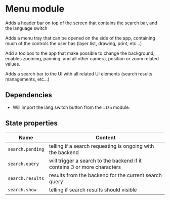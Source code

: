 # Menu module

Adds a header bar on top of the screen that contains the search bar, and the language switch

Adds a menu tray that can be opened on the side of the app, containing much of the controls the user has (layer list, drawing, print, etc...)

Add a toolbox to the app that make possible to change the background, enables zooming, panning, and all other camera, position or zoom related values.

Adds a search bar to the UI with all related UI elements (search results managements, etc...)

## Dependencies

- Will import the lang switch button from the `i18n` module.

## State properties

| Name             | Content                                                                  |
| ---------------- | ------------------------------------------------------------------------ |
| `search.pending` | telling if a search requesting is ongoing with the backend               |
| `search.query`   | will trigger a search to the backend if it contains 3 or more characters |
| `search.results` | results from the backend for the current search query                    |
| `search.show`    | telling if search results should visible                                 |
